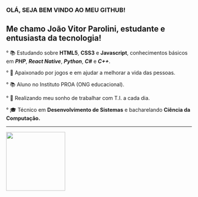### OLÁ, SEJA BEM VINDO AO MEU GITHUB!



## Me chamo João Vitor Parolini, estudante e entusiasta da tecnologia!


° 📚  Estudando sobre <strong>HTML5</strong>, <strong>CSS3</strong> e <strong>Javascript</strong>, conhecimentos básicos em <strong><i>PHP</i></strong>, <strong><i>React Native</i></strong>, <strong><i>Python</i></strong>,
<strong><i>C#</i></strong> e <strong><i>C++</i></strong>.



° 💖 Apaixonado por jogos e em ajudar a melhorar a vida das pessoas.



° 📚 Aluno no Instituto PROA (ONG educacional).



° 🚀 Realizando meu sonho de trabalhar com T.I. a cada dia.



° 🎓 Técnico em <strong>Desenvolvimento de Sistemas</strong> e bacharelando <strong>Ciência da Computação.</strong>


<div>
<hr>
<a href="https://github.com/Parolini4">
<img height="160em" src="https://github-readme-stats.vercel.app/api?username=Parolini4&show_icons=true&theme=vision-friendly-dark&include_all_commits=true&count_private=true"/>



